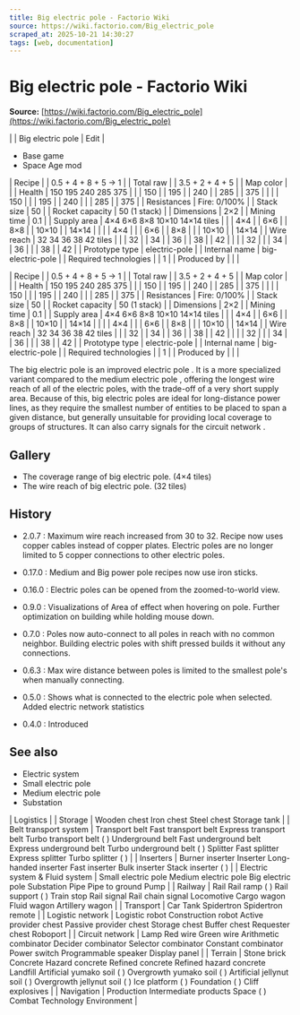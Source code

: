 ```yaml
---
title: Big electric pole - Factorio Wiki
source: https://wiki.factorio.com/Big_electric_pole
scraped_at: 2025-10-21 14:30:27
tags: [web, documentation]
---
```


# Big electric pole - Factorio Wiki

**Source:** [https://wiki.factorio.com/Big_electric_pole](https://wiki.factorio.com/Big_electric_pole)


|  | Big electric pole | Edit |

- Base game
- Space Age mod

| Recipe |
| 0.5 + 4 + 8 + 5 → 1 |
| Total raw |
| 3.5 + 2 + 4 + 5 |
| Map color |  |
| Health | 150 195 240 285 375 |  |  | 150 |  | 195 |  | 240 |  | 285 |  | 375 |
|  |  | 150 |
|  | 195 |  | 240 |
|  | 285 |  | 375 |
| Resistances | Fire: 0/100% |
| Stack size | 50 |
| Rocket capacity | 50 (1 stack) |
| Dimensions | 2×2 |
| Mining time | 0.1 |
| Supply area | 4×4 6×6 8×8 10×10 14×14 tiles |  |  | 4×4 |  | 6×6 |  | 8×8 |  | 10×10 |  | 14×14 |
|  |  | 4×4 |
|  | 6×6 |  | 8×8 |
|  | 10×10 |  | 14×14 |
| Wire reach | 32 34 36 38 42 tiles |  |  | 32 |  | 34 |  | 36 |  | 38 |  | 42 |
|  |  | 32 |
|  | 34 |  | 36 |
|  | 38 |  | 42 |
| Prototype type | electric-pole |
| Internal name | big-electric-pole |
| Required technologies |
| 1 |
| Produced by |
|  |

| Recipe |
| 0.5 + 4 + 8 + 5 → 1 |
| Total raw |
| 3.5 + 2 + 4 + 5 |
| Map color |  |
| Health | 150 195 240 285 375 |  |  | 150 |  | 195 |  | 240 |  | 285 |  | 375 |
|  |  | 150 |
|  | 195 |  | 240 |
|  | 285 |  | 375 |
| Resistances | Fire: 0/100% |
| Stack size | 50 |
| Rocket capacity | 50 (1 stack) |
| Dimensions | 2×2 |
| Mining time | 0.1 |
| Supply area | 4×4 6×6 8×8 10×10 14×14 tiles |  |  | 4×4 |  | 6×6 |  | 8×8 |  | 10×10 |  | 14×14 |
|  |  | 4×4 |
|  | 6×6 |  | 8×8 |
|  | 10×10 |  | 14×14 |
| Wire reach | 32 34 36 38 42 tiles |  |  | 32 |  | 34 |  | 36 |  | 38 |  | 42 |
|  |  | 32 |
|  | 34 |  | 36 |
|  | 38 |  | 42 |
| Prototype type | electric-pole |
| Internal name | big-electric-pole |
| Required technologies |
| 1 |
| Produced by |
|  |

The big electric pole is an improved electric pole . It is a more specialized variant compared to the medium electric pole , offering the longest wire reach of all of the electric poles, with the trade-off of a very short supply area. Because of this, big electric poles are ideal for long-distance power lines, as they require the smallest number of entities to be placed to span a given distance, but generally unsuitable for providing local coverage to groups of structures. It can also carry signals for the circuit network .

## Gallery

- The coverage range of big electric pole. (4×4 tiles)
- The wire reach of big electric pole. (32 tiles)

## History

- 2.0.7 : Maximum wire reach increased from 30 to 32. Recipe now uses copper cables instead of copper plates. Electric poles are no longer limited to 5 copper connections to other electric poles.

- 0.17.0 : Medium and Big power pole recipes now use iron sticks.

- 0.16.0 : Electric poles can be opened from the zoomed-to-world view.

- 0.9.0 : Visualizations of Area of effect when hovering on pole. Further optimization on building while holding mouse down.

- 0.7.0 : Poles now auto-connect to all poles in reach with no common neighbor. Building electric poles with shift pressed builds it without any connections.

- 0.6.3 : Max wire distance between poles is limited to the smallest pole's when manually connecting.

- 0.5.0 : Shows what is connected to the electric pole when selected. Added electric network statistics

- 0.4.0 : Introduced

## See also

- Electric system
- Small electric pole
- Medium electric pole
- Substation

| Logistics |
| Storage | Wooden chest Iron chest Steel chest Storage tank |
| Belt transport system | Transport belt Fast transport belt Express transport belt Turbo transport belt ( ) Underground belt Fast underground belt Express underground belt Turbo underground belt ( ) Splitter Fast splitter Express splitter Turbo splitter ( ) |
| Inserters | Burner inserter Inserter Long-handed inserter Fast inserter Bulk inserter Stack inserter ( ) |
| Electric system & Fluid system | Small electric pole Medium electric pole Big electric pole Substation Pipe Pipe to ground Pump |
| Railway | Rail Rail ramp ( ) Rail support ( ) Train stop Rail signal Rail chain signal Locomotive Cargo wagon Fluid wagon Artillery wagon |
| Transport | Car Tank Spidertron Spidertron remote |
| Logistic network | Logistic robot Construction robot Active provider chest Passive provider chest Storage chest Buffer chest Requester chest Roboport |
| Circuit network | Lamp Red wire Green wire Arithmetic combinator Decider combinator Selector combinator Constant combinator Power switch Programmable speaker Display panel |
| Terrain | Stone brick Concrete Hazard concrete Refined concrete Refined hazard concrete Landfill Artificial yumako soil ( ) Overgrowth yumako soil ( ) Artificial jellynut soil ( ) Overgrowth jellynut soil ( ) Ice platform ( ) Foundation ( ) Cliff explosives |
| Navigation | Production Intermediate products Space ( ) Combat Technology Environment |
